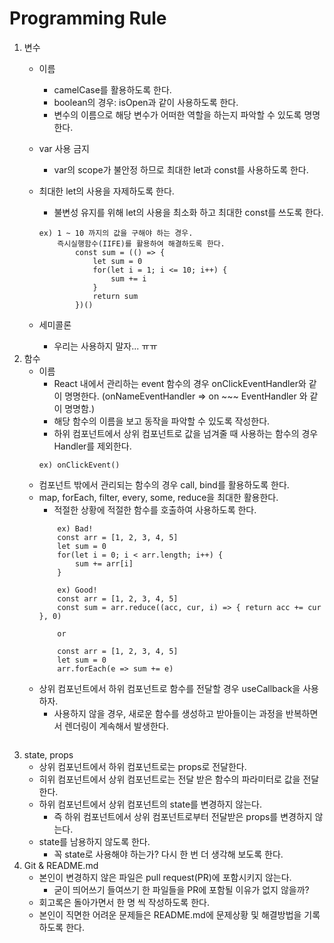 # Programming Rule

1. 변수
    - 이름
        * camelCase를 활용하도록 한다.
        * boolean의 경우: isOpen과 같이 사용하도록 한다.
        * 변수의 이름으로 해당 변수가 어떠한 역할을 하는지 파악할 수 있도록 명명한다.

    - var 사용 금지
        * var의 scope가 불안정 하므로 최대한 let과 const를 사용하도록 한다.

    - 최대한 let의 사용을 자제하도록 한다.
        * 불변성 유지를 위해 let의 사용을 최소화 하고 최대한 const를 쓰도록 한다.
        ```
        ex) 1 ~ 10 까지의 값을 구해야 하는 경우.
            즉시실행함수(IIFE)를 활용하여 해결하도록 한다.
                const sum = (() => {
                    let sum = 0
                    for(let i = 1; i <= 10; i++) {
                        sum += i
                    }
                    return sum
                })()
        ```
    - 세미콜론
        * 우리는 사용하지 말자... ㅠㅠ
2. 함수
    - 이름
        * React 내에서 관리하는 event 함수의 경우 onClickEventHandler와 같이 명명한다. (onNameEventHandler => on ~~~ EventHandler 와 같이 명명함.)
        * 해당 함수의 이름을 보고 동작을 파악할 수 있도록 작성한다.
        * 하위 컴포넌트에서 상위 컴포넌트로 값을 넘겨줄 때 사용하는 함수의 경우 Handler를 제외한다.
        ```
        ex) onClickEvent()
        ```
    - 컴포넌트 밖에서 관리되는 함수의 경우 call, bind를 활용하도록 한다.
    - map, forEach, filter, every, some, reduce을 최대한 활용한다.
        * 적절한 상황에 적절한 함수를 호출하여 사용하도록 한다.
        ```
            ex) Bad!
            const arr = [1, 2, 3, 4, 5]
            let sum = 0
            for(let i = 0; i < arr.length; i++) {
                sum += arr[i]
            }

            ex) Good!
            const arr = [1, 2, 3, 4, 5]
            const sum = arr.reduce((acc, cur, i) => { return acc += cur }, 0)

            or

            const arr = [1, 2, 3, 4, 5]
            let sum = 0
            arr.forEach(e => sum += e)
    - 상위 컴포넌트에서 하위 컴포넌트로 함수를 전달할 경우 useCallback을 사용하자.
        * 사용하지 않을 경우, 새로운 함수를 생성하고 받아들이는 과정을 반복하면서 렌더링이 계속해서 발생한다.
        ```
3. state, props
    - 상위 컴포넌트에서 하위 컴포넌트로는 props로 전달한다.
    - 히위 컴포넌트에서 상위 컴포넌트로는 전달 받은 함수의 파라미터로 값을 전달한다.
    - 하위 컴포넌트에서 상위 컴포넌트의 state를 변경하지 않는다.
        * 즉 하위 컴포넌트에서 상위 컴포넌트로부터 전달받은 props를 변경하지 않는다.
    - state를 남용하지 않도록 한다.
        * 꼭 state로 사용해야 하는가? 다시 한 번 더 생각해 보도록 한다.
4. Git & README.md
    - 본인이 변경하지 않은 파일은 pull request(PR)에 포함시키지 않는다.
        * 굳이 띄어쓰기 들여쓰기 한 파일들을 PR에 포함될 이유가 없지 않을까?
    - 회고록은 돌아가면서 한 명 씩 작성하도록 한다.
    - 본인이 직면한 어려운 문제들은 README.md에 문제상황 및 해결방법을 기록하도록 한다.